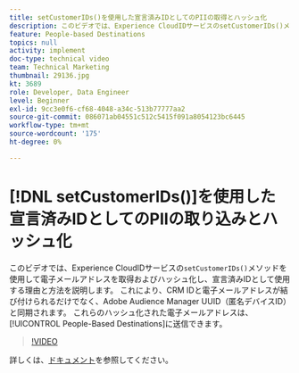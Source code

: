 ```yaml
---
title: setCustomerIDs()を使用した宣言済みIDとしてのPIIの取得とハッシュ化
description: このビデオでは、Experience CloudIDサービスのsetCustomerIDs()メソッドを使用して電子メールアドレスを取得およびハッシュ化し、宣言済みIDとして使用する理由と方法を説明します。 これにより、CRM IDと電子メールアドレスが結び付けられるだけでなく、Adobe Audience Manager UUID（匿名デバイスID）と同期されます。 その後、これらのハッシュ化された電子メールアドレスを、People-Based Destinationsに送信できます。
feature: People-based Destinations
topics: null
activity: implement
doc-type: technical video
team: Technical Marketing
thumbnail: 29136.jpg
kt: 3689
role: Developer, Data Engineer
level: Beginner
exl-id: 9cc3e0f6-cf68-4048-a34c-513b77777aa2
source-git-commit: 086071ab04551c512c5415f091a8054123bc6445
workflow-type: tm+mt
source-wordcount: '175'
ht-degree: 0%

---
```


# [!DNL setCustomerIDs()]を使用した宣言済みIDとしてのPIIの取り込みとハッシュ化

このビデオでは、Experience CloudIDサービスの`setCustomerIDs()`メソッドを使用して電子メールアドレスを取得およびハッシュ化し、宣言済みIDとして使用する理由と方法を説明します。 これにより、CRM IDと電子メールアドレスが結び付けられるだけでなく、Adobe Audience Manager UUID（匿名デバイスID）と同期されます。 これらのハッシュ化された電子メールアドレスは、[!UICONTROL People-Based Destinations]に送信できます。

>[!VIDEO](https://video.tv.adobe.com/v/29136/?quality=12)

詳しくは、[ドキュメント](https://experienceleague.adobe.com/docs/id-service/using/reference/hashing-support.html)を参照してください。
